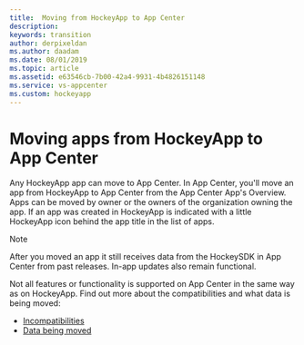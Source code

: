 ```yaml
---
title:  Moving from HockeyApp to App Center
description: 
keywords: transition
author: derpixeldan
ms.author: daadam
ms.date: 08/01/2019
ms.topic: article
ms.assetid: e63546cb-7b00-42a4-9931-4b4826151148
ms.service: vs-appcenter
ms.custom: hockeyapp
---
```


# Moving apps from HockeyApp to App Center

Any HockeyApp app can move to App Center. In App Center, you'll move an app from HockeyApp to App Center from the App Center App's Overview. Apps can be moved by owner or the owners of the organization owning the app. If an app was created in HockeyApp is indicated with a little HockeyApp icon behind the app title in the list of apps.

> [!NOTE]
> After you moved an app it still receives data from the HockeySDK in App Center from past releases. In-app updates also remain functional.

Not all features or functionality is supported on App Center in the same way as on HockeyApp. Find out more about the compatibilities and what data is being moved:

* [Incompatibilities](incompatibilities.md)
* [Data being moved](data.md)